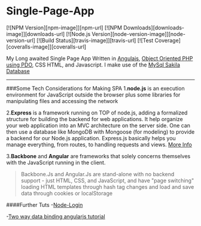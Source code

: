 Single-Page-App
===============

[![NPM Version][npm-image]][npm-url]
[![NPM Downloads][downloads-image]][downloads-url]
[![Node.js Version][node-version-image]][node-version-url]
[![Build Status][travis-image]][travis-url]
[![Test Coverage][coveralls-image]][coveralls-url]

My Long awaited Single Page App Written in [Angulajs](https://angularjs.org/), [Object Oriented PHP using PDO](http://php.net/manual/en/intro.pdo.php), CSS HTML, and Javascript.
I make use of the [MySql Sakila Database](http://dev.mysql.com/doc/sakila/en/)

---

###Some Tech Considerations for Making SPA
1.**node.js** is an execution environment for JavaScript outside the browser plus some libraries for manipulating files and accessing the network

2.**Express** is a framework running on TOP of node.js, adding a formalized structure for building the backend for web applications. It help organize your web application into an MVC architecture on the server side.
One can then use a database like MongoDB with Mongoose (for modeling) to provide a backend for our Node.js application. Express.js basically helps you manage everything, from routes, to handling requests and views. [More Info](http://stackoverflow.com/questions/12616153/what-is-express-js/17514674#17514674)

3.**Backbone** and **Angular** are frameworks that solely concerns themselves with the JavaScript running in the client.

>Backbone.Js and Angular.Js are stand-alone with no backend support - just HTML, CSS, and JavaScript, and have "page switching" loading HTML templates through hash tag changes and load and save data through cookies or localStorage


####Further Tuts
-[Node-Login](https://github.com/braitsch/node-login)

-[Two way data binding angularjs tutorial](http://codeforgeek.com/2014/09/two-way-data-binding-angularjs/)
